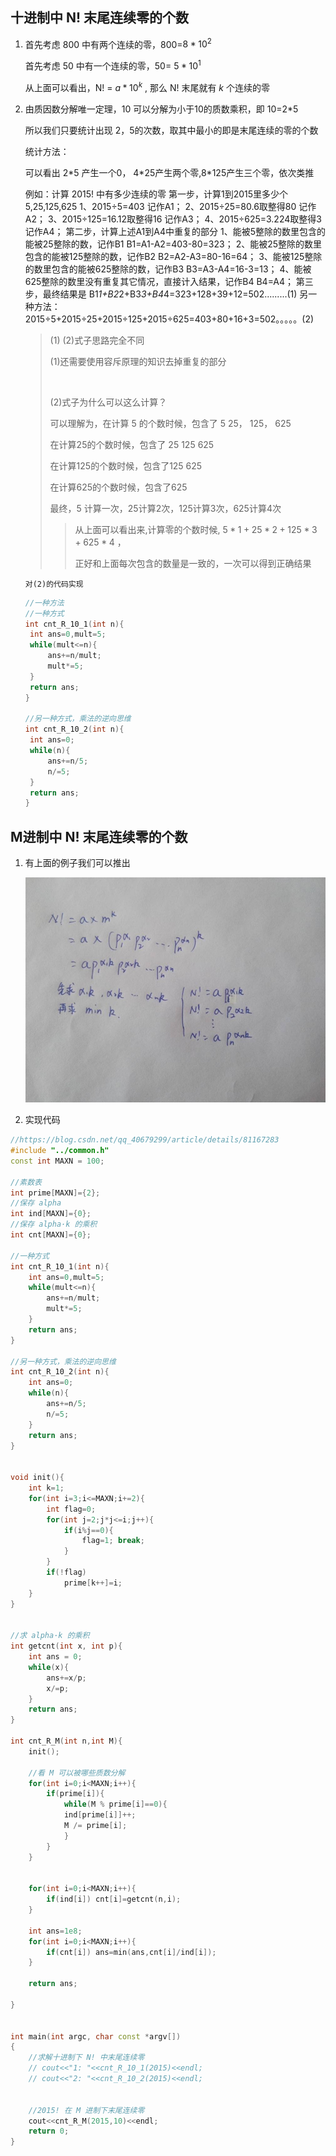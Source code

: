 ## 十进制中 N! 末尾连续零的个数

1. 首先考虑 800 中有两个连续的零，800=$8*10^2$

   首先考虑 50 中有一个连续的零，50= $5*10^1$

   从上面可以看出，N! = $a*10^k$ , 那么 N! 末尾就有 $k$ 个连续的零

2. 由质因数分解唯一定理，10 可以分解为小于10的质数乘积，即 10=2\*5

   所以我们只要统计出现 2，5的次数，取其中最小的即是末尾连续的零的个数

   统计方法：

   可以看出 2\*5 产生一个0， 4\*25产生两个零,8\*125产生三个零，依次类推

   例如：计算 2015! 中有多少连续的零
   第一步，计算1到2015里多少个5,25,125,625
    1、2015÷5=403 记作A1；
    2、2015÷25=80.6取整得80 记作A2；
    3、2015÷125=16.12取整得16 记作A3；
    4、2015÷625=3.224取整得3 记作A4；
    第二步，计算上述A1到A4中重复的部分
    1、能被5整除的数里包含的能被25整除的数，记作B1
    B1=A1-A2=403-80=323；
    2、能被25整除的数里包含的能被125整除的数，记作B2
    B2=A2-A3=80-16=64；
    3、能被125整除的数里包含的能被625整除的数，记作B3
    B3=A3-A4=16-3=13；
    4、能被625整除的数里没有重复其它情况，直接计入结果，记作B4
    B4=A4；
    第三步，最终结果是
    B1*1+B2*2+B3*3+B4*4=323+128+39+12=502.........(1)
     另一种方法：
     2015÷5+2015÷25+2015÷125+2015÷625=403+80+16+3=502。。。。。(2)

   > (1) (2)式子思路完全不同
   >
   > (1)还需要使用容斥原理的知识去掉重复的部分
   >
   > ​
   >
   > (2)式子为什么可以这么计算？
   >
   > 可以理解为，在计算 5 的个数时候，包含了 5  25， 125， 625 
   >
   > 在计算25的个数时候，包含了 25 125 625
   >
   > 在计算125的个数时候，包含了125  625
   >
   > 在计算625的个数时候，包含了625
   >
   > 最终，5 计算一次，25计算2次，125计算3次，625计算4次
   >
   > > 从上面可以看出来,计算零的个数时候, $5*1+25*2+125*3+625*4$ ，
   > >
   > > 正好和上面每次包含的数量是一致的，一次可以得到正确结果

   `对(2)的代码实现`

   ```c++
   //一种方法
   //一种方式
   int cnt_R_10_1(int n){
   	int ans=0,mult=5;
   	while(mult<=n){
   		ans+=n/mult;
   		mult*=5;
   	}
   	return ans;
   }

   //另一种方式，乘法的逆向思维
   int cnt_R_10_2(int n){
   	int ans=0;
   	while(n){
   		ans+=n/5;
   		n/=5;
   	}
   	return ans;
   }

   ```

## M进制中 N! 末尾连续零的个数
1. 有上面的例子我们可以推出

   ![1532573505029](https://raw.githubusercontent.com/BlackCatSheriff/algorithm-exercises/master/mathematics/1532573505029.png)

2. 实现代码

```c++
//https://blog.csdn.net/qq_40679299/article/details/81167283
#include "../common.h"
const int MAXN = 100;

//素数表
int prime[MAXN]={2};
//保存 alpha
int ind[MAXN]={0};
//保存 alpha·k 的乘积
int cnt[MAXN]={0};

//一种方式
int cnt_R_10_1(int n){
	int ans=0,mult=5;
	while(mult<=n){
		ans+=n/mult;
		mult*=5;
	}
	return ans;
}

//另一种方式，乘法的逆向思维
int cnt_R_10_2(int n){
	int ans=0;
	while(n){
		ans+=n/5;
		n/=5;
	}
	return ans;
}


void init(){
	int k=1;
	for(int i=3;i<=MAXN;i+=2){
		int flag=0;
		for(int j=2;j*j<=i;j++){
			if(i%j==0){
				flag=1; break;
			}
		}
		if(!flag)
			prime[k++]=i;
	}
}


//求 alpha·k 的乘积
int getcnt(int x, int p){
	int ans = 0;
	while(x){
		ans+=x/p;
		x/=p;
	}
	return ans;
}

int cnt_R_M(int n,int M){
	init();

	//看 M 可以被哪些质数分解
	for(int i=0;i<MAXN;i++){
		if(prime[i]){
			while(M % prime[i]==0){
			ind[prime[i]]++;
			M /= prime[i];
			}
		}		
	}


	for(int i=0;i<MAXN;i++){
		if(ind[i]) cnt[i]=getcnt(n,i);
	}

	int ans=1e8;
	for(int i=0;i<MAXN;i++){
		if(cnt[i]) ans=min(ans,cnt[i]/ind[i]);
	}

	return ans;

}


int main(int argc, char const *argv[])
{
	//求解十进制下 N! 中末尾连续零
	// cout<<"1: "<<cnt_R_10_1(2015)<<endl;
	// cout<<"2: "<<cnt_R_10_2(2015)<<endl;


	//2015! 在 M 进制下末尾连续零
	cout<<cnt_R_M(2015,10)<<endl;
	return 0;
}
```

